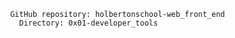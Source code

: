                 GitHub repository: holbertonschool-web_front_end
                  Directory: 0x01-developer_tools
